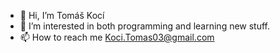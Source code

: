 - 👋 Hi, I’m Tomáš Kocí
- 👀 I’m interested in both programming and learning new stuff.
- 📫 How to reach me Koci.Tomas03@gmail.com

<!---
KociTomas03/KociTomas03 is a ✨ special ✨ repository because its `README.md` (this file) appears on your GitHub profile.
You can click the Preview link to take a look at your changes.
--->
